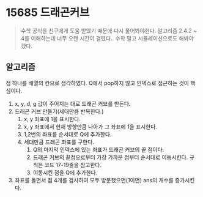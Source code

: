 # 15685 드래곤커브
> 수학 공식을 친구에게 도움 받았기 때문에 다시 풀어봐야한다.
> 알고리즘 2.4.2 ~ 4를 이해하는데 너무 오랜 시간이 걸렸다.. 
> 수학 말고 시뮬레이션으로도 해봐야겠다.

## 알고리즘
점 하나를 배열의 칸으로 생각하였다.
Q에서 pop하지 않고 인덱스로 접근하는 것이 핵심이다.

1. x, y, d, g 값이 주어지는 대로 드래곤 커브를 만든다.
2. 드래곤 커브 만들기(세대만큼 반복한다.)
    1. x, y 좌표에 1을 표시한다.
    2. x, y 좌표에서 현재 방향만큼 나아가 그 좌표에 1을 표시한다.
    3. 1,2번의 좌표를 순서대로 Q에 추가한다. 
    4. 세대만큼 드래곤 좌표를 구한다.
        1. Q의 마지막 인덱스에 있는 좌표가 드래곤 커브의 끝 점이다.
        2. 드래곤 커브의 끝점으로부터 가장 가까운 점부터 순서대로 이동시킨다. 규칙은 코드 17-19줄을 참고한다.
        3. 이동시킨 점을 Q에 추가한다. 
3. 좌표를 돌면서 점 4개를 검사하여 모두 방문했으면(1이면) ans의 개수를 증가시킨다.

